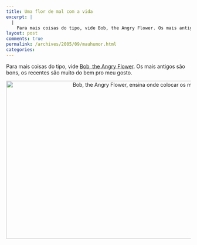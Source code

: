 ```yaml
---
title: Uma flor de mal com a vida
excerpt: |
  |
    Para mais coisas do tipo, vide Bob, the Angry Flower. Os mais antigos são bons, os recentes são muito do bem pro meu gosto....
layout: post
comments: true
permalink: /archives/2005/09/mauhumor.html
categories:
---
```

Para mais coisas do tipo, vide <a href="http://www.angryflower.com" target="_blank">Bob, the Angry Flower</a>. Os mais antigos são bons, os recentes são muito do bem pro meu gosto.

<center>
  <img title="Bob, the Angry Flower, ensina onde colocar os malditos apóstrofos" src="//chester.me/archives/img/bobsqu.gif" width="790" height="431" /><br />
</center>

